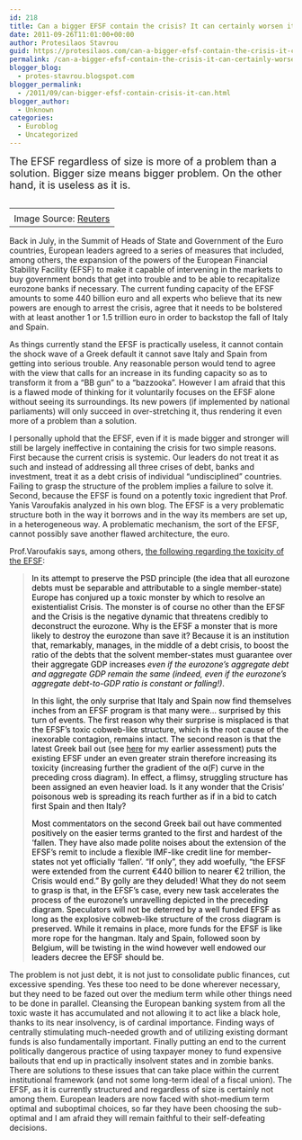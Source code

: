 ```yaml
---
id: 218
title: Can a bigger EFSF contain the crisis? It can certainly worsen it
date: 2011-09-26T11:01:00+00:00
author: Protesilaos Stavrou
guid: https://protesilaos.com/can-a-bigger-efsf-contain-the-crisis-it-can-certainly-worsen-it/
permalink: /can-a-bigger-efsf-contain-the-crisis-it-can-certainly-worsen-it/
blogger_blog:
  - protes-stavrou.blogspot.com
blogger_permalink:
  - /2011/09/can-bigger-efsf-contain-crisis-it-can.html
blogger_author:
  - Unknown
categories:
  - Euroblog
  - Uncategorized
---
```

<span style="font-size: large;">The EFSF regardless of size is more of a problem than a solution. Bigger size means bigger problem. On the other hand, it is useless as it is.</span>

<div class="separator" style="clear: both; text-align: center;">
</div>

<table cellpadding="0" cellspacing="0" class="tr-caption-container" style="float: left; margin-right: 1em; text-align: left;">
  <tr>
    <td style="text-align: center;">
    </td>
  </tr>
  
  <tr>
    <td class="tr-caption" style="text-align: center;">
      Image Source: <a href="http://www.reuters.com/article/2011/07/20/us-eurozone-idUSTRE76I5X620110720">Reuters</a>
    </td>
  </tr>
</table>

Back in July, in the Summit of Heads of State and Government of the Euro countries, European leaders agreed to a series of measures that included, among others, the expansion of the powers of the European Financial Stability Facility (EFSF) to make it capable of intervening in the markets to buy government bonds that get into trouble and to be able to recapitalize eurozone banks if necessary. The current funding capacity of the EFSF amounts to some 440 billion euro and all experts who believe that its new powers are enough to arrest the crisis, agree that it needs to be bolstered with at least another 1 or 1.5 trillion euro in order to backstop the fall of Italy and Spain.

As things currently stand the EFSF is practically useless, it cannot contain the shock wave of a Greek default it cannot save Italy and Spain from getting into serious trouble. Any reasonable person would tend to agree with the view that calls for an increase in its funding capacity so as to transform it from a &#8220;BB gun&#8221; to a &#8220;bazzooka&#8221;. However I am afraid that this is a flawed mode of thinking for it voluntarily focuses on the EFSF alone without seeing its surroundings. Its new powers (if implemented by national parliaments) will only succeed in over-stretching it, thus rendering it even more of a problem than a solution. 

I personally uphold that the EFSF, even if it is made bigger and stronger will still be largely ineffective in containing the crisis for two simple reasons. First because the current crisis is systemic. Our leaders do not treat it as such and instead of addressing all three crises of debt, banks and investment, treat it as a debt crisis of individual &#8220;undisciplined&#8221; countries. Failing to grasp the structure of the problem implies a failure to solve it. Second, because the EFSF is found on a potently toxic ingredient that Prof. Yanis Varoufakis analyzed in his own blog. The EFSF is a very problematic structure both in the way it borrows and in the way its members are set up, in a heterogeneous way. A problematic mechanism, the sort of the EFSF, cannot possibly save another flawed architecture, the euro.

Prof.Varoufakis says, among others, [the following regarding the toxicity of the EFSF](http://yanisvaroufakis.eu/2011/08/04/why-italy-why-spain-and-why-the-efsfs-size-does-not-matter/):
  


> <span style="color: black;">In its attempt to preserve the PSD principle (the idea that all eurozone debts must be separable and attributable to a single member-state) Europe has conjured up a toxic monster by which to resolve an existentialist Crisis. The monster is of course no other than the EFSF and the Crisis is the negative dynamic that threatens credibly to deconstruct the eurozone. Why is the EFSF a monster that is more likely to destroy the eurozone than save it? Because it is an institution that, remarkably, manages, in the middle of a debt crisis, to boost the ratio of the debts that the solvent member-states must guarantee over their aggregate GDP increases <i>even if the eurozone’s aggregate debt and aggregate GDP remain the same (indeed, even if the eurozone’s aggregate debt-to-GDP ratio is constant or falling!)</i>.</span></p> 
> 
> <span style="color: black;">In this light, the only surprise that Italy and Spain now find themselves inches from an EFSF program is that many were… surprised by this turn of events. The first reason why their surprise is misplaced is that the EFSF’s toxic cobweb-like structure, which is the root cause of the inexorable contagion, remains intact. The second reason is that the latest Greek bail out (see <a href="http://yanisvaroufakis.eu/2011/07/22/europes-faustian-bargain-on-the-latest-attempt-to-resolve-the-greek-debt-crisis-and-its-repercussions/" target="_blank" title="Europe’s Faustian Bargain: On the latest attempt to resolve the Greek debt crisis and its repercussions"><span style="color: black;">here</span></a> for my earlier assessment) puts the existing EFSF under an even greater strain therefore increasing its toxicity (increasing further the gradient of the α(F) curve in the preceding cross diagram). In effect, a flimsy, struggling structure has been assigned an even heavier load. Is it any wonder that the Crisis’ poisonous web is spreading its reach further as if in a bid to catch first Spain and then Italy?&nbsp;</span> 
> 
> <span style="color: black;">Most commentators on the second Greek bail out have commented positively on the easier terms granted to the first and hardest of the ‘fallen. They have also made polite noises about the extension of the EFSF’s remit to include a flexible IMF-like credit line for member-states not yet officially ‘fallen’. “If only”, they add woefully, “the EFSF were extended from the current €440 billion to nearer €2 trillion, the Crisis would end.” By golly are they deluded! What they do not seem to grasp is that, in the EFSF’s case, every new task accelerates the process of the eurozone’s unravelling depicted in the preceding diagram. Speculators will not be deterred by a well funded EFSF as long as the explosive cobweb-like structure of the cross diagram is preserved. While it remains in place, more funds for the EFSF is like more rope for the hangman. Italy and Spain, followed soon by Belgium, will be twisting in the wind however well endowed our leaders decree the EFSF should be.</span>

The problem is not just debt, it is not just to consolidate public finances, cut excessive spending. Yes these too need to be done wherever necessary, but they need to be fazed out over the medium term while other things need to be done in parallel. Cleansing the European banking system from all the toxic waste it has accumulated and not allowing it to act like a black hole, thanks to its near insolvency, is of cardinal importance. Finding ways of centrally stimulating much-needed growth and of utilizing existing dormant funds is also fundamentally important. Finally putting an end to the current politically dangerous practice of using taxpayer money to fund expensive bailouts that end up in practically insolvent states and in zombie banks. There are solutions to these issues that can take place within the current institutional framework (and not some long-term ideal of a fiscal union). The EFSF, as it is currently structured and regardless of size is certainly not among them. European leaders are now faced with shot-medium term optimal and suboptimal choices, so far they have been choosing the sub-optimal and I am afraid they will remain faithful to their self-defeating decisions.